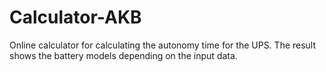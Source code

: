 # Calculator-AKB
Online calculator for calculating the autonomy time for the UPS. The result shows the battery models depending on the input data.
